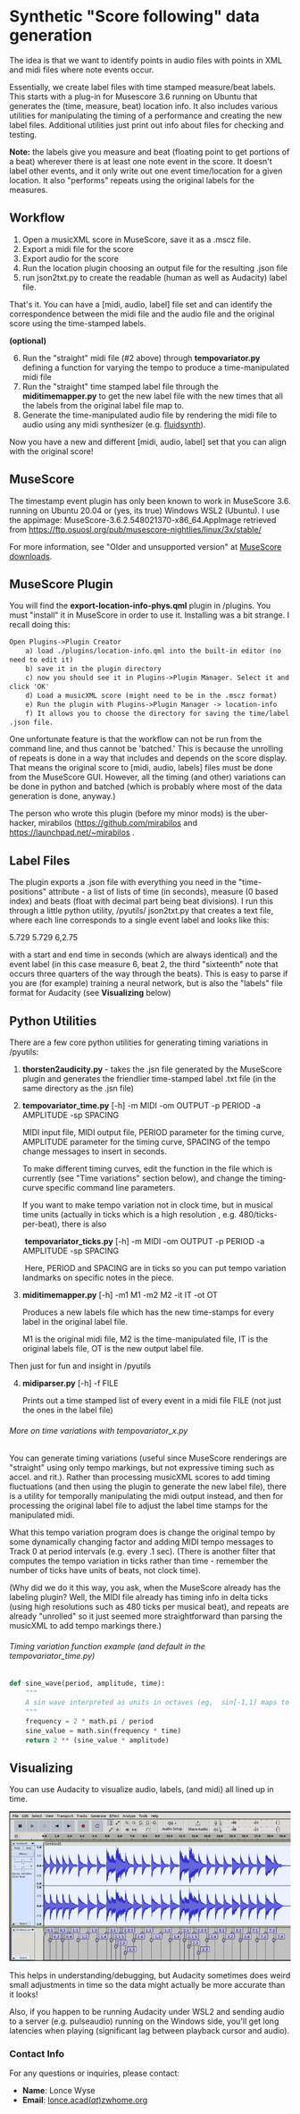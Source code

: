 # Synthetic "Score following" data generation

The idea is that we want to identify points in audio files with points in XML and midi files where note events occur. 

Essentially, we create label files with time stamped measure/beat labels. This starts with a plug-in for Musescore 3.6 running on Ubuntu that generates the (time, measure, beat) location info. It also includes various utilities for manipulating the timing of a performance and creating the new label files. Additional utilities just print out info about files for checking and testing.

**Note:** the labels give you measure and beat (floating point to get portions of a beat) wherever there is at least one note event in the score. It doesn't label other events, and it only write out one event time/location for a given location. It also "performs" repeats using the original labels for the measures. 

## Workflow
1) Open a musicXML score in MuseScore, save it as a .mscz file.
2) Export a midi file for the score
3) Export audio for the score
4) Run the location plugin choosing an output file for the resulting .json file
5) run json2txt.py to create the readable (human as well as Audacity) label file. 

That's it. You can have a [midi, audio, label] file set and can identify the correspondence between the midi file and the audio file and the original score using the time-stamped labels. 

**(**optional**)**

6)  Run the "straight" midi file (#2 above) through  **tempovariator.py** defining a function for varying the tempo to produce a time-manipulated midi file
7) Run the "straight" time stamped label file through the **miditimemapper.py** to get the new label file with the new times that all the labels from the original label file map to. 
8) Generate the time-manipulated audio file by rendering the midi file to audio using any midi synthesizer (e.g. [fluidsynth](https://www.fluidsynth.org/)). 

Now you have a new and different [midi, audio, label] set that you can align with the original score! 



## MuseScore

The timestamp event plugin has only been known to work in MuseScore 3.6. running on Ubuntu 20.04 or (yes, its true) Windows WSL2 (Ubuntu). I use the appimage:
MuseScore-3.6.2.548021370-x86_64.AppImage
retrieved from https://ftp.osuosl.org/pub/musescore-nightlies/linux/3x/stable/

For more information, see "Older and unsupported version" at [MuseScore downloads](https://musescore.org/en/download).



## MuseScore Plugin

You will find the **export-location-info-phys.qml**  plugin in /plugins. You must "install" it in MuseScore in order to use it. Installing was a bit strange. I recall doing this:

    Open Plugins->Plugin Creator
        a) load ./plugins/location-info.qml into the built-in editor (no need to edit it)
        b) save it in the plugin directory  
        c) now you should see it in Plugins->Plugin Manager. Select it and click 'OK'  
        d) Load a musicXML score (might need to be in the .mscz format)  
        e) Run the plugin with Plugins->Plugin Manager -> location-info
        f) It allows you to choose the directory for saving the time/label .json file. 

One unfortunate feature is that the workflow can not be run from the command line, and thus cannot be 'batched.' This is because the unrolling of repeats is done in a way that includes and depends on the score display. That means the original score to [midi, audio, labels] files must be done from the MuseScore GUI. However, all the timing (and other) variations can be done in python and batched (which is probably where most of the data generation is done, anyway.)

The person who wrote this plugin  (before my minor mods) is the uber-hacker, mirabilos (https://github.com/mirabilos and https://launchpad.net/~mirabilos .



## Label Files

The plugin exports a .json file with everything you need in the "time-positions" attribute - a list of lists of time (in seconds), measure (0 based index) and beats (float with decimal part being beat divisions). I run this through a little python utility, /pyutils/ json2txt.py that creates a text file, where each line corresponds to a single event label and looks like this: 

5.729   5.729   6,2.75

with a start and end time in seconds (which are always identical) and the event label (in this case measure 6, beat 2, the third "sixteenth" note that occurs three quarters of the way through the beats). This is easy to parse if you are (for example) training a neural network, but is also the "labels" file format for Audacity (see **Visualizing** below)



## Python Utilities

There are a few core python utilities for generating timing variations in /pyutils:

1) **thorsten2audicity.py** - takes the .jsn file generated by the MuseScore plugin and generates the friendlier time-stamped label .txt file (in the same directory as the .jsn file)

2) **tempovariator_time.py**  [-h] -m MIDI -om OUTPUT -p PERIOD -a AMPLITUDE -sp SPACING

   MIDI input file, MIDI output file, PERIOD parameter for the timing curve, AMPLITUDE parameter for the timing curve, SPACING of the tempo change messages to insert in seconds.

   To make different timing curves, edit the function in the file which is currently (see "Time variations" section below), and change the timing-curve specific command line parameters.

   If you want to make tempo variation not in clock time, but in musical time units (actually in ticks which is a high resolution , e.g. 480/ticks-per-beat), there is also 

   ​	**tempovariator_ticks.py** [-h] -m MIDI -om OUTPUT -p PERIOD -a AMPLITUDE -sp SPACING

   ​	Here, PERIOD and SPACING are in ticks so you can put tempo variation landmarks on specific notes in the piece. 

3) **miditimemapper.py** [-h] -m1 M1 -m2 M2 -it IT -ot OT

   Produces a new labels file which has the new time-stamps for every label in the original label file. 

   M1 is the original midi file, M2 is the time-manipulated file, IT is the original labels file, OT is the new output label file. 

Then just for fun and insight in /pyutils

4) **midiparser.py** [-h] -f FILE

   Prints out a time stamped list of every event in a midi file FILE (not just the ones in the label file)



###### More on time variations with tempovariator_x.py

You can generate timing variations (useful since MuseScore renderings are "straight" using only tempo markings, but not expressive timing such as accel. and rit.). Rather than processing musicXML scores to add timing fluctuations (and then using the plugin to generate the new label file), there is a utility for temporally manipulating the midi output instead, and then for processing the original label file to adjust the label time stamps for the manipulated midi. 

What this tempo variation program does is change the original tempo by some dynamically changing factor and adding MIDI tempo messages to Track 0 at period intervals (e.g. every .1 sec). (There is another filter that computes the tempo variation in ticks rather than time - remember the number of ticks have units of beats, not clock time). 

(Why did we do it this way, you ask, when the MuseScore already has the labeling plugin? Well, the MIDI file already has timing info in delta ticks (using high resolutions such as 480 ticks per musical beat), and repeats are already "unrolled" so it just seemed more straightforward than parsing the musicXML to add tempo markings there.)

###### Timing variation function example (and default in the tempovariator_time.py)

```python
def sine_wave(period, amplitude, time):
    """
    A sin wave interpreted as units in octaves (eg,  sin[-1,1] maps to [.5, 2]).
    """
    frequency = 2 * math.pi / period
    sine_value = math.sin(frequency * time)
    return 2 ** (sine_value * amplitude)
```



## Visualizing

You can use Audacity to visualize audio, labels, (and midi) all lined up in time. 

![Placeholder Image](images/scorelabels.jpg)

This helps in understanding/debugging, but Audacity sometimes does weird small adjustments in time so the data might actually be more accurate than it looks!

Also, if you happen to be running Audacity under WSL2 and sending audio to a server (e.g. pulseaudio) running on the Windows side, you'll get long latencies when playing (significant lag between playback cursor and audio). 



### Contact Info

For any questions or inquiries, please contact:

- **Name**: Lonce Wyse
- **Email**: [lonce.acad(_at_)zwhome.org](mailto:lonce.acad@zwhome.org)

